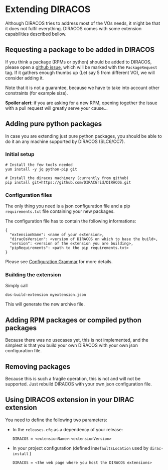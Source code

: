 # Extending DIRACOS

Although DIRACOS tries to address most of the VOs needs, it might be that it does not fulfil everything. DIRACOS comes with some extension capabilities described bellow.

## Requesting a package to be added in DIRACOS

If you think a package (RPMs or python) should be added to DIRACOS, please open a [github issue](https://github.com/DIRACGrid/DIRACOS/issues), which will be marked with the `PackageRequest` tag. If it gathers enough thumbs up (Let say 5 from different VO), we will consider adding it.

Note that it is not a guarantee, because we have to take into account other constraints (for example size).

**Spoiler alert**: if you are asking for a new RPM, opening together the issue with a pull request will greatly serve your cause...


## Adding pure python packages


In case you are extending just pure python packages, you should be able to do it an any machine supported by DIRACOS (SLC6/CC7).

### Initial setup

```
# Install the few tools needed
yum install -y jq python-pip git

# Install the diracos machinery (currently from github)
pip install git+https://github.com/DIRACGrid/DIRACOS.git
```

### Configuration files

The only thing you need is a json configuration file and a pip `requirements.txt` file containing your new packages.

The configuration file has to contain the following informations:

```
{
  "extensionName": <name of your extension>,
  "diracOsVersion": <version of DIRACOS on which to base the build>,
  "version": <version of the extension you are building>,
  "pipRequirements": <path to the pip requirements.txt>
}
```

Please see [ Configuration Grammar](docs/40_grammar.md#configuration-grammar) for more details.

### Building the extension

Simply call
```
dos-build-extension myextension.json
```

This will generate the new archive file.


## Adding RPM packages or compiled python packages

Because there was no usecases yet, this is not implemented, and the simplest is that you build your own DIRACOS with your own json configuration file.

## Removing packages

Because this is such a fragile operation, this is not and will not be supported. Just rebuild DIRACOS with your own json configuration file.


## Using DIRACOS extension in your DIRAC extension

You need to define the following two parameters:

* In the `releases.cfg` as a dependency of your release:
  ```
  DIRACOS = <extensionName>:<extensionVersion>
  ```

* In your project configuration (defined in`DefaultsLocation` used by `dirac-install` )
  ```
  DIRACOS = <the web page where you host the DIRACOS extensions>
  ```
